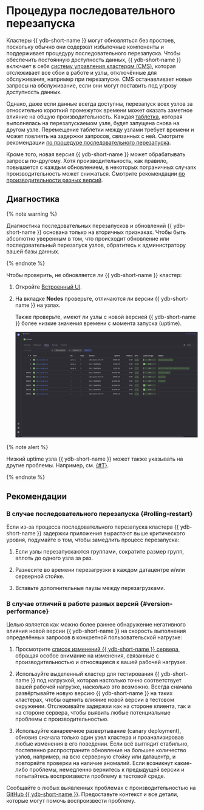 # Процедура последовательного перезапуска

Кластеры {{ ydb-short-name }} могут обновляться без простоев, поскольку обычно они содержат избыточные компоненты и поддерживает процедуру последовательного перезапуска. Чтобы обеспечить постоянную доступность данных, {{ ydb-short-name }} включает в себя [систему управления кластером (CMS)](../../../concepts/glossary.md#cms), которая отслеживает все сбои в работе и узлы, отключённые для обслуживания, например при перезапуске. CMS останавливает новые запросы на обслуживание, если они могут поставить под угрозу доступность данных.

Однако, даже если данные всегда доступны, перезапуск всех узлов за относительно короткий промежуток времени может оказать заметное влияние на общую производительность. Каждая [таблетка](../../../concepts/glossary.md#tablet), которая выполнялась на перезапускаемом узле, будет запущена снова на другом узле. Перемещение таблетки между узлами требует времени и может повлиять на задержки запросов, связанных с ней. Смотрите рекомендации [по процедуре последовательного перезапуска](#rolling-restart).

Кроме того, новая версия {{ ydb-short-name }} может обрабатывать запросы по-другому. Хотя производительность, как правило, повышается с каждым обновлением, в некоторых пограничных случаях производительность может снижаться. Смотрите рекомендации [по производительности разных версий](#version-performance).

## Диагностика

{% note warning %}

Диагностика последовательных перезапусков и обновлений {{ ydb-short-name }} основана только на вторичных признаках. Чтобы быть абсолютно уверенным в том, что происходит обновление или последовательный перезапуск узлов, обратитесь к администратору вашей базы данных.

{% endnote %}

Чтобы проверить, не обновляется ли {{ ydb-short-name }} кластер:

1. Откройте [Встроенный UI](../../../reference/embedded-ui/index.md).

1. На вкладке **Nodes** проверьте, отличаются ли версии {{ ydb-short-name }} на узлах.

    Также проверьте, имеют ли узлы с новой версией {{ ydb-short-name }} более низкие значения времени с момента запуска (uptime).

    ![](_assets/updates.png)

{% note alert %}

Низкий uptime узла {{ ydb-short-name }} может также указывать на другие проблемы. Например, см. [{#T}](../hardware/insufficient-memory.md).

{% endnote %}

## Рекомендации

### В случае последовательного перезапуска {#rolling-restart}

Если из-за процесса последовательного перезапуска кластера {{ ydb-short-name }} задержки приложения вырастают выше критического уровня, подумайте о том, чтобы замедлить процесс перезапуска:

1. Если узлы перезапускаются группами, сократите размер групп, вплоть до одного узла за раз.

1. Разнесите во времени перезагрузки в каждом датацентре и/или серверной стойке.

1. Вставьте дополнительные паузы между перезагрузками.

### В случае отличий в работе разных версий {#version-performance}

Целью является как можно более раннее обнаружение негативного влияния новой версии {{ ydb-short-name }} на скорость выполнения определённых запросов в конкретной пользовательской нагрузке:

1. Просмотрите [список изменений {{ ydb-short-name }} сервера](../../../changelog-server.md), обращая особое внимание на изменения, связанные с производительностью и относящиеся к вашей рабочей нагрузке.

1. Используйте выделенный кластер для тестирования {{ ydb-short-name }} под нагрузкой, которая настолько точно соответствует вашей рабочей нагрузке, насколько это возможно. Всегда сначала развёртывайте новую версию {{ ydb-short-name }} на таких кластерах, чтобы оценить влияние новой версии в тестовом окружении. Отслеживайте задержки как на стороне клиента, так и на стороне сервера, чтобы выявить любые потенциальные проблемы с производительностью.

1. Используйте канареечное развертывание (canary deployment), обновив сначала только один узел кластера и проанализировав любые изменения в его поведении. Если всё выглядит стабильно, постепенно распространите обновление на большее количество узлов, например, на всю серверную стойку или датацентр, и повторяйте проверки на наличие аномалий. Если возникнут какие-либо проблемы, немедленно вернитесь к предыдущей версии и попытайтесь воспроизвести проблему в тестовой среде.

Сообщайте о любых выявленных проблемах с производительностью на [GitHub {{ ydb-short-name }}](https://github.com/ydb-platform/ydb/issues/new). Предоставьте контекст и все детали, которые могут помочь воспроизвести проблему.
